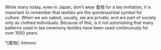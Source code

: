 While many today, even in Japan, don't wear 着物 for a tea invitation, it is important to remember that textiles are the quintessential symbol for culture. When we are naked, usually, we are private; and are part of society only as clothed individuals. Because of this, is it not astonishing that many patterns used in tea ceremony textiles have been used continuously for over 1000 years.

*[着物]: kimono
